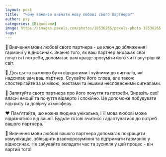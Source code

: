 ```yaml
---
layout: post
title:  "Чому важливо вивчати мову любові свого партнера?"
author: psy
categories: [Відносини]
image: https://images.pexels.com/photos/18536265/pexels-photo-18536265.jpeg?auto=compress&cs=tinysrgb&fit=crop&h=627&w=1200
tags: 
---
```


🌟 Вивчення мови любові свого партнера - це ключ до зближення і гармонії у відносинах. Знання того, як ваш партнер виражає свої почуття і потреби, допомагає вам краще зрозуміти його чи її внутрішній світ. 

🤝 Для цього важливо бути відкритими і чуйними до сигналів, які надсилає вам ваш партнер. Слухайте його слова, але також спостерігайте за мімікою, жестами та іншими несловесними сигналами.

💬 Запитуйте свого партнера про його почуття та потреби. Виразіть свої власні емоції та почуття відверто і спокійно. Це допоможе побудувати відкриту та довірчу атмосферу.

❤️ Пам'ятайте, що кожна людина унікальна, і її мова любові може відрізнятися від вашої. Будьте готові вчитися і адаптуватися до потреб вашого партнера.

🌺 Вивчення мови любові вашого партнера допомагає покращити комунікацію, збільшити взаєморозуміння та підтримати гармонію у відносинах. Не забувайте вкладати час та зусилля у цей процес - він вартий того!


